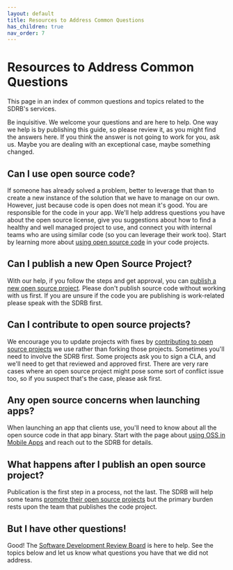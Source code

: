 ```yaml
---
layout: default
title: Resources to Address Common Questions
has_children: true
nav_order: 7
---
```


# Resources to Address Common Questions

This page in an index of common questions and topics related to the SDRB's services.

Be inquisitive. We welcome your questions and are here to help. One way we help is by publishing this guide, so please review it, as you might find the answers here. If you think the answer is not going to work for you, ask us. Maybe you are dealing with an exceptional case, maybe something changed.

## Can I use open source code?

If someone has already solved a problem, better to leverage that than to create a new instance of the solution that we have to manage on our own. However, just because code is open does not mean it's good. You are responsible for the code in your app. We'll help address questions you have about the open source license, give you suggestions about how to find a healthy and well managed project to use, and connect you with internal teams who are using similar code (so you can leverage their work too). Start by learning more about [using open source code](../using/using.md) in your code projects.

## Can I publish a new Open Source Project?

With our help, if you follow the steps and get approval, you can [publish a new open source project](../publishing/publishing.md). Please don't publish source code without working with us first. If you are unsure if the code you are publishing is work-related please speak with the SDRB first.

## Can I contribute to open source projects?

We encourage you to update projects with fixes by [contributing to open source projects](../contributing/contributing.md) we use rather than forking those projects. Sometimes you'll need to involve the SDRB first. Some projects ask you to sign a CLA, and we'll need to get that reviewed and approved first. There are very rare cases where an open source project might pose some sort of conflict issue too, so if you suspect that's the case, please ask first.

## Any open source concerns when launching apps?

When launching an app that clients use, you'll need to know about all the open source code in that app binary. Start with the page about [using OSS in Mobile Apps](../using/mobile.md) and reach out to the SDRB for details.

## What happens after I publish an open source project?

Publication is the first step in a process, not the last. The SDRB will help some teams [promote their open source projects](../publishing/blog.md) but the primary burden rests upon the team that publishes the code project.

## But I have other questions!

Good! The [Software Development Review Board](../resources/the-sdrb.md) is here to help. See the topics below and let us know what questions you have that we did not address.
